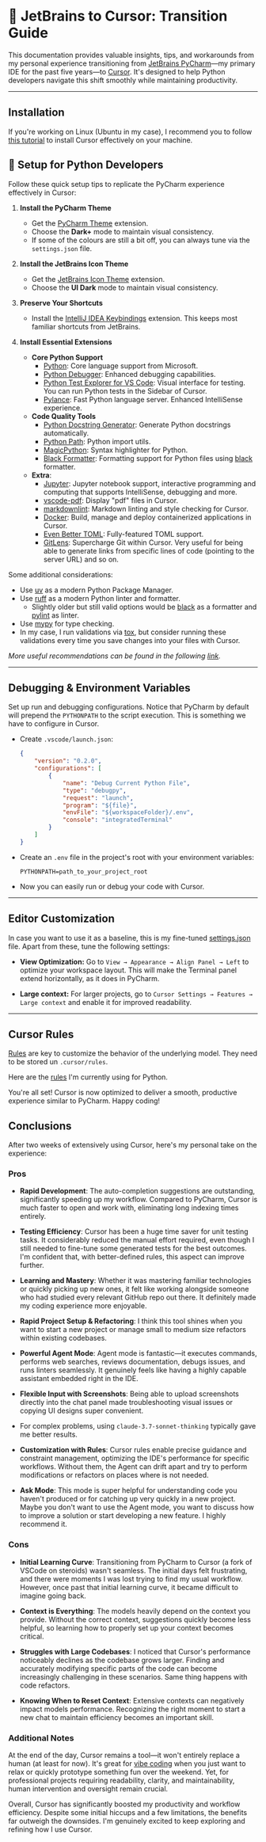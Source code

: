 # 🚀 JetBrains to Cursor: Transition Guide

This documentation provides valuable insights, tips, and workarounds from my personal experience transitioning from [JetBrains PyCharm](https://www.jetbrains.com/pycharm/)—my primary IDE for the past five years—to [Cursor](https://www.cursor.com/). It's designed to help Python developers navigate this shift smoothly while maintaining productivity.

---

## Installation

If you're working on Linux (Ubuntu in my case), I recommend you to follow [this tutorial](https://forum.cursor.com/t/tutorial-install-cursor-permanently-when-appimage-install-didnt-work-on-linux/7712) to install Cursor effectively on your machine.

## 🐍 Setup for Python Developers

Follow these quick setup tips to replicate the PyCharm experience effectively in Cursor:

1. **Install the PyCharm Theme**
   - Get the [PyCharm Theme](https://marketplace.visualstudio.com/items?itemName=nicohlr.pycharm) extension.
   - Choose the **Dark+** mode to maintain visual consistency.
   - If some of the colours are still a bit off, you can always tune via the `settings.json` file.

2. **Install the JetBrains Icon Theme**
    - Get the [JetBrains Icon Theme](https://marketplace.visualstudio.com/items?itemName=chadalen.vscode-jetbrains-icon-theme) extension.
    - Choose the **UI Dark** mode to maintain visual consistency.

3. **Preserve Your Shortcuts**
   - Install the [IntelliJ IDEA Keybindings](https://marketplace.visualstudio.com/items?itemName=k--kato.intellij-idea-keybindings) extension. This keeps most familiar shortcuts from JetBrains.

4. **Install Essential Extensions**
    - **Core Python Support**
        - [Python](https://marketplace.visualstudio.com/items?itemName=ms-python.python): Core language support from Microsoft.
        - [Python Debugger](https://marketplace.visualstudio.com/items?itemName=ms-python.debugpy): Enhanced debugging capabilities.
        - [Python Test Explorer for VS Code](https://marketplace.visualstudio.com/items?itemName=LittleFoxTeam.vscode-python-test-adapter): Visual interface for testing. You can run Python tests in the Sidebar of Cursor.
        - [Pylance](https://marketplace.visualstudio.com/items?itemName=ms-python.vscode-pylance): Fast Python language server. Enhanced IntelliSense experience.
    - **Code Quality Tools**
        - [Python Docstring Generator](https://marketplace.visualstudio.com/items?itemName=njpwerner.autodocstring): Generate Python docstrings automatically.
        - [Python Path](https://marketplace.visualstudio.com/items?itemName=mgesbert.python-path): Python import utils.
        - [MagicPython](https://marketplace.visualstudio.com/items?itemName=magicstack.MagicPython): Syntax highlighter for Python.
        - [Black Formatter](https://marketplace.visualstudio.com/items?itemName=ms-python.black-formatter): Formatting support for Python files using [black](https://github.com/psf/black) formatter.
    - **Extra**:
        - [Jupyter](https://marketplace.visualstudio.com/items?itemName=ms-toolsai.jupyter): Jupyter notebook support, interactive programming and computing that supports IntelliSense, debugging and more.
        - [vscode-pdf](https://marketplace.visualstudio.com/items?itemName=tomoki1207.pdf): Display "pdf" files in Cursor.
        - [markdownlint](https://marketplace.visualstudio.com/items?itemName=DavidAnson.vscode-markdownlint): Markdown linting and style checking for Cursor.
        - [Docker](https://code.visualstudio.com/docs/containers/overview): Build, manage and deploy containerized applications in Cursor.
        - [Even Better TOML](https://marketplace.visualstudio.com/items?itemName=tamasfe.even-better-toml): Fully-featured TOML support.
        - [GitLens](https://marketplace.visualstudio.com/items?itemName=eamodio.gitlens): Supercharge Git within Cursor. Very useful for being able to generate links from specific lines of code (pointing to the server URL) and so on.

Some additional considerations:

- Use [uv](https://github.com/astral-sh/uv) as a modern Python Package Manager.
- Use [ruff](https://github.com/astral-sh/ruff) as a modern Python linter and formatter.
  - Slightly older but still valid options would be [black](https://github.com/psf/black) as a formatter and [pylint](https://pypi.org/project/pylint/) as linter.
- Use [mypy](https://github.com/python/mypy) for type checking.
- In my case, I run validations via [tox](https://tox.wiki/en/latest/installation.html), but consider running these validations every time you save changes into your files with Cursor.

_More useful recommendations can be found in the following [link](https://docs.cursor.com/guides/languages/python)._

---

## Debugging & Environment Variables

Set up run and debugging configurations. Notice that PyCharm by default will prepend the `PYTHONPATH` to the script execution. This is something we have to configure in Cursor.

- Create `.vscode/launch.json`:

    ```json
    {
        "version": "0.2.0",
        "configurations": [
            {
                "name": "Debug Current Python File",
                "type": "debugpy",
                "request": "launch",
                "program": "${file}",
                "envFile": "${workspaceFolder}/.env",
                "console": "integratedTerminal"
            }
        ]
    }
    ```

- Create an `.env` file in the project's root with your environment variables:

    ```
    PYTHONPATH=path_to_your_project_root
    ```

- Now you can easily run or debug your code with Cursor.

---

## Editor Customization

In case you want to use it as a baseline, this is my fine-tuned [settings.json](./.vscode/settings.json) file. Apart from these, tune the following settings:

- **View Optimization:** Go to `View → Appearance → Align Panel → Left` to optimize your workspace layout. This will make the Terminal panel extend horizontally, as it does in PyCharm.

- **Large context:** For larger projects, go to `Cursor Settings → Features → Large context` and enable it for improved readability.

---

## Cursor Rules

[Rules](https://docs.cursor.com/context/rules-for-ai) are key to customize the behavior of the underlying model. They need to be stored un `.cursor/rules`.

Here are the [rules](./.cursor/rules/python_rules.mcd) I'm currently using for Python.

You're all set! Cursor is now optimized to deliver a smooth, productive experience similar to PyCharm. Happy coding!

## Conclusions

After two weeks of extensively using Cursor, here's my personal take on the experience:

### Pros

- **Rapid Development**: The auto-completion suggestions are outstanding, significantly speeding up my workflow. Compared to PyCharm, Cursor is much faster to open and work with, eliminating long indexing times entirely.

- **Testing Efficiency**: Cursor has been a huge time saver for unit testing tasks. It considerably reduced the manual effort required, even though I still needed to fine-tune some generated tests for the best outcomes. I'm confident that, with better-defined rules, this aspect can improve further.

- **Learning and Mastery**: Whether it was mastering familiar technologies or quickly picking up new ones, it felt like working alongside someone who had studied every relevant GitHub repo out there. It definitely made my coding experience more enjoyable.

- **Rapid Project Setup & Refactoring**: I think this tool shines when you want to start a new project or manage small to medium size refactors within existing codebases.

- **Powerful Agent Mode**: Agent mode is fantastic—it executes commands, performs web searches, reviews documentation, debugs issues, and runs linters seamlessly. It genuinely feels like having a highly capable assistant embedded right in the IDE.

- **Flexible Input with Screenshots**: Being able to upload screenshots directly into the chat panel made troubleshooting visual issues or copying UI designs super convenient.

- For complex problems, using `claude-3.7-sonnet-thinking` typically gave me better results.

- **Customization with Rules**: Cursor rules enable precise guidance and constraint management, optimizing the IDE's performance for specific workflows. Without them, the Agent can drift apart and try to perform modifications or refactors on places where is not needed.

- **Ask Mode**: This mode is super helpful for understanding code you haven't produced or for catching up very quickly in a new project. Maybe you don't want to use the Agent mode, you want to discuss how to improve a solution or start developing a new feature. I highly recommend it.

### Cons

- **Initial Learning Curve**: Transitioning from PyCharm to Cursor (a fork of VSCode on steroids) wasn't seamless. The initial days felt frustrating, and there were moments I was lost trying to find my usual workflow. However, once past that initial learning curve, it became difficult to imagine going back.

- **Context is Everything**: The models heavily depend on the context you provide. Without the correct context, suggestions quickly become less helpful, so learning how to properly set up your context becomes critical.

- **Struggles with Large Codebases**: I noticed that Cursor's performance noticeably declines as the codebase grows larger. Finding and accurately modifying specific parts of the code can become increasingly challenging in these scenarios. Same thing happens with code refactors.

- **Knowing When to Reset Context**: Extensive contexts can negatively impact models performance. Recognizing the right moment to start a new chat to maintain efficiency becomes an important skill.

### Additional Notes

At the end of the day, Cursor remains a tool—it won't entirely replace a human (at least for now). It's great for [vibe coding](https://en.wikipedia.org/wiki/Vibe_coding) when you just want to relax or quickly prototype something fun over the weekend. Yet, for professional projects requiring readability, clarity, and maintainability, human intervention and oversight remain crucial.

Overall, Cursor has significantly boosted my productivity and workflow efficiency. Despite some initial hiccups and a few limitations, the benefits far outweigh the downsides. I'm genuinely excited to keep exploring and refining how I use Cursor.
